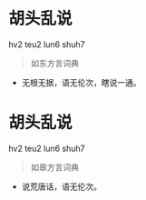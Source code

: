 # 胡头乱说
hv2 teu2 lun6 shuh7
> 如东方言词典
- 无根无据，语无伦次，瞎说一通。

# 胡头乱说
hv2 teu2 lun6 shuh7
> 如皋方言词典
- 说荒唐话，语无伦次。
